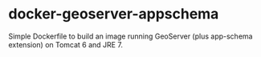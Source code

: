 # docker-geoserver-appschema
Simple Dockerfile to build an image running GeoServer (plus app-schema extension) on Tomcat 6 and JRE 7.
